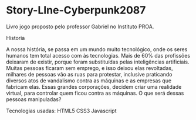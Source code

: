 # Story-LIne-Cyberpunk2087
Livro jogo proposto pelo professor Gabriel no Instituto PROA.
 
   Historia
   
A nossa história, se passa em um mundo muito tecnológico, onde os seres humanos tem total acesso com às tecnologias. Mais de 60% das profissões deixaram de existir, porque foram substituídas pelas inteligências artificiais. Muitas pessoas ficaram sem emprego, e isso deixou elas revoltadas, milhares de pessoas vão as ruas para protestar, inclusive praticando diversos atos de vandalismo contra as máquinas e as empresas que fabricam elas. Essas grandes corporações, decidem criar uma realidade virtual, para controlar quem ficou contra as máquinas. O que será dessas pessoas manipuladas?

Tecnologias usadas:
HTML5
CSS3
Javascript
